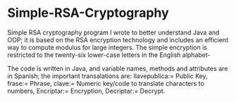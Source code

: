 # Simple-RSA-Cryptography
Simple RSA cryptography program I wrote to better understand Java and OOP; it is based on the RSA encryption technology and includes an efficient way to compute modulus for large integers. The simple encryption is restricted to the twenty-six lower-case letters in the English alphabet-

The code is written in Java, and variable names, methods and attributes are in Spanish; the important transalations are: 
      llavepublica:= Public Key,
      frase:= Phrase,
      clave:= Numeric key/code to translate characters to numbers,
      Encriptar:= Encryption,
      Decriptar:= Decrypt.
      
